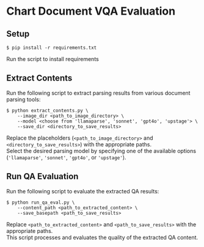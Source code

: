# Chart Document VQA Evaluation

## Setup
```
$ pip install -r requirements.txt
```
Run the script to install requirements

## Extract Contents
Run the following script to extract parsing results from various document parsing tools:  
```
$ python extract_contents.py \
    --image_dir <path_to_image_directory> \
    --model <choose from 'llamaparse', 'sonnet', 'gpt4o', 'upstage'> \
    --save_dir <directory_to_save_results>

```
Replace the placeholders (`<path_to_image_directory>` and `<directory_to_save_results>`) with the appropriate paths.  
Select the desired parsing model by specifying one of the available options (`'llamaparse'`, `'sonnet'`, `'gpt4o'`, or `'upstage'`).

## Run QA Evaluation
Run the following script to evaluate the extracted QA results:  
```
$ python run_qa_eval.py \
    --content_path <path_to_extracted_content> \
    --save_basepath <path_to_save_results>

```
Replace `<path_to_extracted_content>` and `<path_to_save_results>` with the appropriate paths.  
This script processes and evaluates the quality of the extracted QA content.

